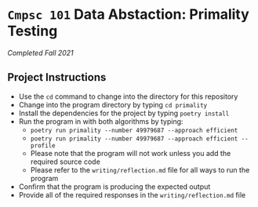 # `Cmpsc 101` Data Abstaction: Primality Testing
  _Completed Fall 2021_

## Project Instructions 
- Use the `cd` command to change into the directory for this repository
- Change into the program directory by typing `cd primality`
- Install the dependencies for the project by typing `poetry install`
- Run the program in with both algorithms by typing:
  - `poetry run primality --number 49979687 --approach efficient`
  - `poetry run primality --number 49979687 --approach efficient --profile`
  - Please note that the program will not work unless you add the required source code
  - Please refer to the `writing/reflection.md` file for all ways to run the program
- Confirm that the program is producing the expected output
- Provide all of the required responses in the `writing/reflection.md` file
